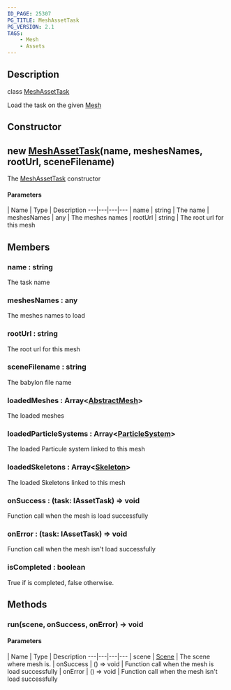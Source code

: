 ```yaml
---
ID_PAGE: 25307
PG_TITLE: MeshAssetTask
PG_VERSION: 2.1
TAGS:
    - Mesh
    - Assets
---
```

## Description

class [MeshAssetTask](/classes/2.5/MeshAssetTask)

Load the task on the given [Mesh](/classes/2.5/Mesh)

## Constructor

## new [MeshAssetTask](/classes/2.5/MeshAssetTask)(name, meshesNames, rootUrl, sceneFilename)

The [MeshAssetTask](/classes/2.5/MeshAssetTask) constructor

#### Parameters
 | Name | Type | Description
---|---|---|---
 | name | string |     The name
 | meshesNames | any |     The meshes names
 | rootUrl | string |     The root url for this mesh
## Members

### name : string

The task name

### meshesNames : any

The meshes names to load

### rootUrl : string

The root url for this mesh

### sceneFilename : string

The babylon file name

### loadedMeshes : Array&lt;[AbstractMesh](/classes/2.5/AbstractMesh)&gt;

The loaded meshes

### loadedParticleSystems : Array&lt;[ParticleSystem](/classes/2.5/ParticleSystem)&gt;

The loaded Particule system linked to this mesh

### loadedSkeletons : Array&lt;[Skeleton](/classes/2.5/Skeleton)&gt;

The loaded Skeletons linked to this mesh

### onSuccess : (task: IAssetTask) =&gt; void

Function call when the mesh is load successfully

### onError : (task: IAssetTask) =&gt; void

Function call when the mesh isn't load successfully

### isCompleted : boolean

True if is completed, false otherwise.

## Methods

### run(scene, onSuccess, onError) &rarr; void



#### Parameters
 | Name | Type | Description
---|---|---|---
 | scene | [Scene](/classes/2.5/Scene) |     The scene where mesh is.
 | onSuccess | () =&gt; void |     Function call when the mesh is load successfully
 | onError | () =&gt; void |     Function call when the mesh isn't load successfully
